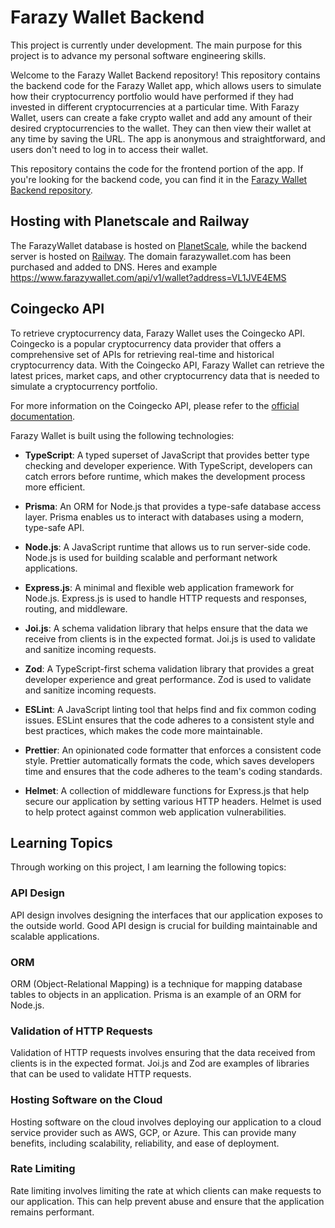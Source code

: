 # Farazy Wallet Backend

This project is currently under development.
The main purpose for this project is to advance my personal software engineering skills. 

Welcome to the Farazy Wallet Backend repository! This repository contains the backend code for the Farazy Wallet app, which allows users to simulate how their cryptocurrency portfolio would have performed if they had invested in different cryptocurrencies at a particular time. With Farazy Wallet, users can create a fake crypto wallet and add any amount of their desired cryptocurrencies to the wallet. They can then view their wallet at any time by saving the URL. The app is anonymous and straightforward, and users don't need to log in to access their wallet.

This repository contains the code for the frontend portion of the app. If you're looking for the backend code, you can find it in the [Farazy Wallet Backend repository](https://github.com/BoraSoylu/fw-frontend).

## Hosting with Planetscale and Railway

The FarazyWallet database is hosted on [PlanetScale](https://www.planetscale.com/), while the backend server is hosted on [Railway](https://railway.app/). The domain farazywallet.com has been purchased and added to DNS. 
Heres and example https://www.farazywallet.com/api/v1/wallet?address=VL1JVE4EMS

## Coingecko API

To retrieve cryptocurrency data, Farazy Wallet uses the Coingecko API. Coingecko is a popular cryptocurrency data provider that offers a comprehensive set of APIs for retrieving real-time and historical cryptocurrency data. With the Coingecko API, Farazy Wallet can retrieve the latest prices, market caps, and other cryptocurrency data that is needed to simulate a cryptocurrency portfolio.

For more information on the Coingecko API, please refer to the [official documentation](https://www.coingecko.com/en/api/documentation).


Farazy Wallet is built using the following technologies:

- **TypeScript**: A typed superset of JavaScript that provides better type checking and developer experience. With TypeScript, developers can catch errors before runtime, which makes the development process more efficient.

- **Prisma**: An ORM for Node.js that provides a type-safe database access layer. Prisma enables us to interact with databases using a modern, type-safe API.

- **Node.js**: A JavaScript runtime that allows us to run server-side code. Node.js is used for building scalable and performant network applications.

- **Express.js**: A minimal and flexible web application framework for Node.js. Express.js is used to handle HTTP requests and responses, routing, and middleware.

- **Joi.js**: A schema validation library that helps ensure that the data we receive from clients is in the expected format. Joi.js is used to validate and sanitize incoming requests.

- **Zod**: A TypeScript-first schema validation library that provides a great developer experience and great performance. Zod is used to validate and sanitize incoming requests.

- **ESLint**: A JavaScript linting tool that helps find and fix common coding issues. ESLint ensures that the code adheres to a consistent style and best practices, which makes the code more maintainable.

- **Prettier**: An opinionated code formatter that enforces a consistent code style. Prettier automatically formats the code, which saves developers time and ensures that the code adheres to the team's coding standards.

- **Helmet**: A collection of middleware functions for Express.js that help secure our application by setting various HTTP headers. Helmet is used to help protect against common web application vulnerabilities.


## Learning Topics

Through working on this project, I am learning the following topics:

### API Design

API design involves designing the interfaces that our application exposes to the outside world. Good API design is crucial for building maintainable and scalable applications.

### ORM

ORM (Object-Relational Mapping) is a technique for mapping database tables to objects in an application. Prisma is an example of an ORM for Node.js.

### Validation of HTTP Requests

Validation of HTTP requests involves ensuring that the data received from clients is in the expected format. Joi.js and Zod are examples of libraries that can be used to validate HTTP requests.

### Hosting Software on the Cloud

Hosting software on the cloud involves deploying our application to a cloud service provider such as AWS, GCP, or Azure. This can provide many benefits, including scalability, reliability, and ease of deployment.

### Rate Limiting

Rate limiting involves limiting the rate at which clients can make requests to our application. This can help prevent abuse and ensure that the application remains performant.

